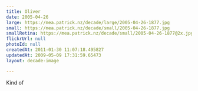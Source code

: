 ```yaml
---
title: Oliver
date: 2005-04-26
large: https://mea.patrick.nz/decade/large/2005-04-26-1877.jpg
small: https://mea.patrick.nz/decade/small/2005-04-26-1877.jpg
smallRetina: https://mea.patrick.nz/decade/small/2005-04-26-1877@2x.jpg
flickrUrl: null
photoId: null
createdAt: 2011-01-30 11:07:18.495827
updatedAt: 2009-05-09 17:31:59.65473
layout: decade-image

---
```

Kind of

